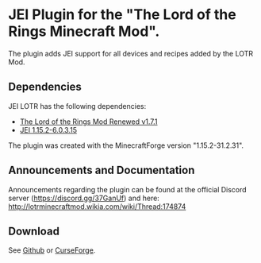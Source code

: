 # JEI Plugin for the "The Lord of the Rings Minecraft Mod".
The plugin adds JEI support for all devices and recipes added by the LOTR Mod.
## Dependencies
JEI LOTR has the following dependencies:
- [The Lord of the Rings Mod Renewed v1.7.1](https://www.mediafire.com/file/nos4bbaml6c2tpz/)
- [JEI 1.15.2-6.0.3.15](https://www.curseforge.com/minecraft/mc-mods/jei/files/all)

The plugin was created with the MinecraftForge version "1.15.2-31.2.31".  
## Announcements and Documentation
Announcements regarding the plugin can be found at the official Discord server (https://discord.gg/37GanUf) and here: http://lotrminecraftmod.wikia.com/wiki/Thread:174874
## Download
See [Github](https://github.com/CraftedMods/jei-lotr/releases) or [CurseForge](https://www.curseforge.com/minecraft/mc-mods/jei-lotr/files).
